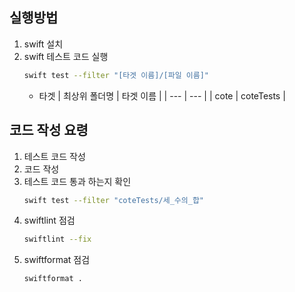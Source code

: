 
## 실행방법
1. swift 설치
2. swift 테스트 코드 실행  
	```sh
	swift test --filter "[타겟 이름]/[파일 이름]"
	```
	- 타겟 
		| 최상위 폴더명 	| 타겟 이름  |
		| --- 			| --- |
		| cote 			| coteTests |

## 코드 작성 요령
1. 테스트 코드 작성
2. 코드 작성
3. 테스트 코드 통과 하는지 확인 
	```sh
	swift test --filter "coteTests/세_수의_합"
	```
4. swiftlint 점검
	```sh
	swiftlint --fix
	```
5. swiftformat 점검
	```sh
	swiftformat .
	```
